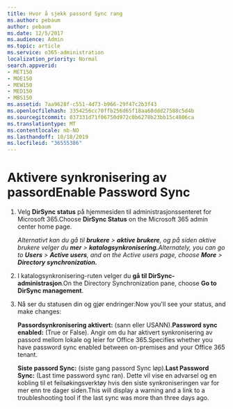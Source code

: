 ```yaml
---
title: Hvor å sjekk passord Sync rang
ms.author: pebaum
author: pebaum
ms.date: 12/5/2017
ms.audience: Admin
ms.topic: article
ms.service: o365-administration
localization_priority: Normal
search.appverid:
- MET150
- MOE150
- MEW150
- MED150
- MBS150
ms.assetid: 7aa9628f-c551-4d73-b966-29f47c2b3f43
ms.openlocfilehash: 3354256cc70ffb256d65f18aa68ddd27588c5d4b
ms.sourcegitcommit: 037331d71f06750d972c0b6278b23bb15c4806ca
ms.translationtype: MT
ms.contentlocale: nb-NO
ms.lasthandoff: 10/18/2019
ms.locfileid: "36555386"
---
```

# <a name="enable-password-sync"></a><span data-ttu-id="d2d14-102">Aktivere synkronisering av passord</span><span class="sxs-lookup"><span data-stu-id="d2d14-102">Enable Password Sync</span></span>

1.  <span data-ttu-id="d2d14-103">Velg **DirSync status** på hjemmesiden til administrasjonssenteret for Microsoft 365.</span><span class="sxs-lookup"><span data-stu-id="d2d14-103">Choose **DirSync Status** on the Microsoft 365 admin center home page.</span></span> 
    
     <span data-ttu-id="d2d14-104">*Alternativt kan du gå til **brukere** \> **aktive brukere**, og på siden aktive brukere velger du **mer** \> **katalogsynkronisering.***</span><span class="sxs-lookup"><span data-stu-id="d2d14-104">*Alternately, you can go to **Users** \> **Active users**, and on the Active users page, choose **More** \> **Directory synchronization.***</span></span> 
    
2. <span data-ttu-id="d2d14-105">I katalogsynkronisering-ruten velger du **gå til DirSync-administrasjon**.</span><span class="sxs-lookup"><span data-stu-id="d2d14-105">On the Directory Synchronization pane, choose **Go to DirSync management**.</span></span> 
    
3. <span data-ttu-id="d2d14-106">Nå ser du statusen din og gjør endringer:</span><span class="sxs-lookup"><span data-stu-id="d2d14-106">Now you'll see your status, and make changes:</span></span>
    
    <span data-ttu-id="d2d14-107">**Passordsynkronisering aktivert:** (sann eller USANN).</span><span class="sxs-lookup"><span data-stu-id="d2d14-107">**Password sync enabled:** (True or False).</span></span> <span data-ttu-id="d2d14-108">Angir om du har aktivert synkronisering av passord mellom lokale og leier for Office 365.</span><span class="sxs-lookup"><span data-stu-id="d2d14-108">Specifies whether you have password sync enabled between on-premises and your Office 365 tenant.</span></span> 
    
    <span data-ttu-id="d2d14-109">**Siste passord Sync:** (siste gang passord Sync løp).</span><span class="sxs-lookup"><span data-stu-id="d2d14-109">**Last Password Sync:** (Last time password sync ran).</span></span> <span data-ttu-id="d2d14-110">Dette vil vise en advarsel og en kobling til et feilsøkingsverktøy hvis den siste synkroniseringen var for mer enn tre dager siden.</span><span class="sxs-lookup"><span data-stu-id="d2d14-110">This will display a warning and a link to a troubleshooting tool if the last sync was more than three days ago.</span></span> 
    


